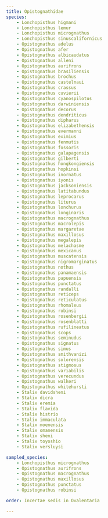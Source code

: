 ```yaml
---
title: Opistognathidae
species:
    - Lonchopisthus higmani
    - Lonchopisthus lemur
    - Lonchopisthus micrognathus
    - Lonchopisthus sinuscalifornicus
    - Opistognathus adelus
    - Opistognathus afer
    - Opistognathus albicaudatus
    - Opistognathus alleni
    - Opistognathus aurifrons
    - Opistognathus brasiliensis
    - Opistognathus brochus
    - Opistognathus castelnaui
    - Opistognathus crassus
    - Opistognathus cuvierii
    - Opistognathus cyanospilotus
    - Opistognathus darwiniensis
    - Opistognathus decorus
    - Opistognathus dendriticus
    - Opistognathus dipharus
    - Opistognathus elizabethensis
    - Opistognathus evermanni
    - Opistognathus eximius
    - Opistognathus fenmutis
    - Opistognathus fossoris
    - Opistognathus galapagensis
    - Opistognathus gilberti
    - Opistognathus hongkongiensis
    - Opistognathus hopkinsi
    - Opistognathus inornatus
    - Opistognathus iyonis
    - Opistognathus jacksoniensis
    - Opistognathus latitabundus
    - Opistognathus leprocarus
    - Opistognathus liturus
    - Opistognathus lonchurus
    - Opistognathus longinaris
    - Opistognathus macrognathus
    - Opistognathus macrolepis
    - Opistognathus margaretae
    - Opistognathus maxillosus
    - Opistognathus megalepis
    - Opistognathus melachasme
    - Opistognathus mexicanus
    - Opistognathus muscatensis
    - Opistognathus nigromarginatus
    - Opistognathus nothus
    - Opistognathus panamaensis
    - Opistognathus papuensis
    - Opistognathus punctatus
    - Opistognathus randalli
    - Opistognathus reticeps
    - Opistognathus reticulatus
    - Opistognathus rhomaleus
    - Opistognathus robinsi
    - Opistognathus rosenbergii
    - Opistognathus rosenblatti
    - Opistognathus rufilineatus
    - Opistognathus scops
    - Opistognathus seminudus
    - Opistognathus signatus
    - Opistognathus simus
    - Opistognathus smithvanizi
    - Opistognathus solorensis
    - Opistognathus stigmosus
    - Opistognathus variabilis
    - Opistognathus verecundus
    - Opistognathus walkeri
    - Opistognathus whitehursti
    - Stalix davidsheni
    - Stalix dicra
    - Stalix eremia
    - Stalix flavida
    - Stalix histrio
    - Stalix immaculata
    - Stalix moenensis
    - Stalix omanensis
    - Stalix sheni
    - Stalix toyoshio
    - Stalix versluysi

sampled_species:
    - Lonchopisthus micrognathus
    - Opistognathus aurifrons
    - Opistognathus macrognathus
    - Opistognathus maxillosus
    - Opistognathus punctatus
    - Opistognathus robinsi

order: Incertae sedis in Ovalentaria

---
```

